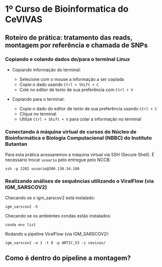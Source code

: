 # 1º Curso de Bioinformatica do CeVIVAS
## Roteiro de prática: tratamento das reads, montagem por referência e chamada de SNPs

### Copiando e colando dados de/para o terminal Linux

* Copiando informação do terminal:
  * Selecione com o mouse a informação a ser copiada
  * Copie o dado usando `Ctrl + Shift + C`
  * Cole no editor de texto de sua preferência com `Ctrl + V`

* Copiando para o terminal:
  * Copie o dado do editor de texto de sua preferência usando `Ctrl + C`
  * Clique no terminal
  * Utilize `Ctrl + Shift + V` para colar a informação no terminal

### Conectando à máquina virtual de cursos do Núcleo de Bioinformática e Biologia Computacional (NBBC) do Instituto Butantan

Para esta prática acessaremos a máquina virtual via SSH (Secure Shell). É necessário trocar `usuario` pelo entregue pelo NCCB:

    ssh -p 2202 usuario@200.136.54.100

### Realizando análises de sequências utilizando o ViralFlow (via IGM_SARSCOV2)

Checando se o igm_sarscov2 está instalado:

    igm_sarscov2 -h

Checando se os ambientes condas estão instalados:

    conda env list

Rodando a pipeline ViralFlow (via IGM_SARSCOV2):

    igm_sarscov2 -w 1 -t 8 -p ARTIC_V3 -i cevivas/

## Como é dentro do pipeline a montagem?
